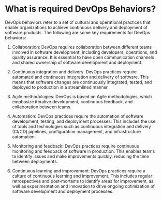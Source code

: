 # What is required DevOps Behaviors?
DevOps behaviors refer to a set of cultural and operational practices that enable organizations to achieve continuous delivery and deployment of software products. The following are some key requirements for DevOps behaviors:

1)	Collaboration: DevOps requires collaboration between different teams involved in software development, including developers, operations, and quality assurance. It is essential to have open communication channels and shared ownership of software development and deployment.

2)	Continuous integration and delivery: DevOps practices require automated and continuous integration and delivery of software. This means that software changes are continuously integrated, tested, and deployed to production in a streamlined manner.

3)	Agile methodologies: DevOps is based on Agile methodologies, which emphasize iterative development, continuous feedback, and collaboration between teams.

4)	Automation: DevOps practices require the automation of software development, testing, and deployment processes. This includes the use of tools and technologies such as continuous integration and delivery (CI/CD) pipelines, configuration management, and infrastructure automation.

5)	Monitoring and feedback: DevOps practices require continuous monitoring and feedback of software in production. This enables teams to identify issues and make improvements quickly, reducing the time between deployments.

6)	Continuous learning and improvement: DevOps practices require a culture of continuous learning and improvement. This includes regular retrospectives and post-mortems to identify areas for improvement, as well as experimentation and innovation to drive ongoing optimization of software development and deployment processes.
